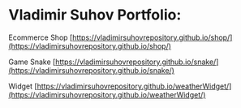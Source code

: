# Vladimir Suhov Portfolio:

Ecommerce Shop [https://vladimirsuhovrepository.github.io/shop/](https://vladimirsuhovrepository.github.io/shop/)

Game Snake [https://vladimirsuhovrepository.github.io/snake/](https://vladimirsuhovrepository.github.io/snake/)

Widget [https://vladimirsuhovrepository.github.io/weatherWidget/](https://vladimirsuhovrepository.github.io/weatherWidget/)

